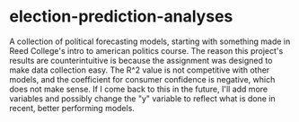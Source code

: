 # election-prediction-analyses
A collection of political forecasting models, starting with something made in Reed College's intro to american politics course.  The reason this project's results are counterintuitive is because the assignment was designed to make data collection easy.  The R^2 value is not competitive with other models, and the coefficient for consumer confidence is negative, which does not make sense.  If I come back to this in the future, I'll add more variables and possibly change the "y" variable to reflect what is done in recent, better performing models.
